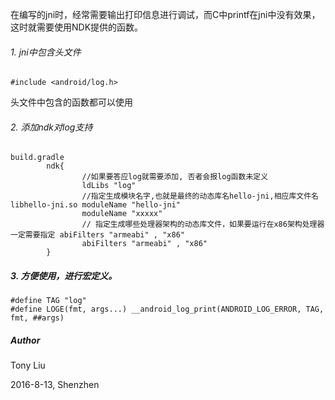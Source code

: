 在编写的jni时，经常需要输出打印信息进行调试，而C中printf在jni中没有效果，这时就需要使用NDK提供的函数。

###### 1. jni中包含头文件

```
#include <android/log.h>
```
头文件中包含的函数都可以使用

###### 2. 添加ndk对log支持

```
build.gradle 
        ndk{
                //如果要答应log就需要添加, 否者会报log函数未定义
                ldLibs "log"
                //指定生成模块名字,也就是最终的动态库名hello-jni,相应库文件名libhello-jni.so moduleName "hello-jni"
                moduleName "xxxxx"
                // 指定生成哪些处理器架构的动态库文件，如果要运行在x86架构处理器一定需要指定 abiFilters "armeabi" , "x86"
                abiFilters "armeabi" , "x86"
        }
```

##### 3. 方便使用，进行宏定义。

```
#define TAG "log"
#define LOGE(fmt, args...) __android_log_print(ANDROID_LOG_ERROR, TAG, fmt, ##args)
```

##### Author 

Tony Liu

2016-8-13, Shenzhen